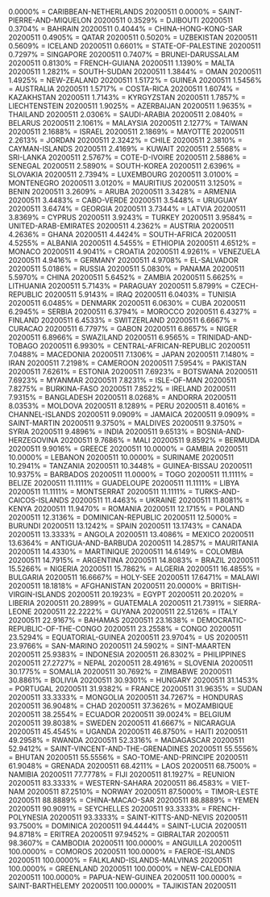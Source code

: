 0.0000% = CARIBBEAN-NETHERLANDS 20200511 
0.0000% = SAINT-PIERRE-AND-MIQUELON 20200511 
0.3529% = DJIBOUTI 20200511 
0.3704% = BAHRAIN 20200511 
0.4044% = CHINA-HONG-KONG-SAR 20200511 
0.4905% = QATAR 20200511 
0.5020% = UZBEKISTAN 20200511 
0.5609% = ICELAND 20200511 
0.6601% = STATE-OF-PALESTINE 20200511 
0.7297% = SINGAPORE 20200511 
0.7407% = BRUNEI-DARUSSALAM 20200511 
0.8130% = FRENCH-GUIANA 20200511 
1.1390% = MALTA 20200511 
1.2821% = SOUTH-SUDAN 20200511 
1.3844% = OMAN 20200511 
1.4925% = NEW-ZEALAND 20200511 
1.5172% = GUINEA 20200511 
1.5456% = AUSTRALIA 20200511 
1.5717% = COSTA-RICA 20200511 
1.6074% = KAZAKHSTAN 20200511 
1.7143% = KYRGYZSTAN 20200511 
1.7857% = LIECHTENSTEIN 20200511 
1.9025% = AZERBAIJAN 20200511 
1.9635% = THAILAND 20200511 
2.0306% = SAUDI-ARABIA 20200511 
2.0840% = BELARUS 20200511 
2.1061% = MALAYSIA 20200511 
2.1277% = TAIWAN 20200511 
2.1688% = ISRAEL 20200511 
2.1869% = MAYOTTE 20200511 
2.2613% = JORDAN 20200511 
2.3242% = CHILE 20200511 
2.3810% = CAYMAN-ISLANDS 20200511 
2.4169% = KUWAIT 20200511 
2.5568% = SRI-LANKA 20200511 
2.5767% = COTE-D-IVOIRE 20200511 
2.5886% = SENEGAL 20200511 
2.5890% = SOUTH-KOREA 20200511 
2.6396% = SLOVAKIA 20200511 
2.7394% = LUXEMBOURG 20200511 
3.0100% = MONTENEGRO 20200511 
3.0120% = MAURITIUS 20200511 
3.1250% = BENIN 20200511 
3.2609% = ARUBA 20200511 
3.3428% = ARMENIA 20200511 
3.4483% = CABO-VERDE 20200511 
3.5448% = URUGUAY 20200511 
3.6474% = GEORGIA 20200511 
3.7344% = LATVIA 20200511 
3.8369% = CYPRUS 20200511 
3.9243% = TURKEY 20200511 
3.9584% = UNITED-ARAB-EMIRATES 20200511 
4.2362% = AUSTRIA 20200511 
4.2636% = GHANA 20200511 
4.4424% = SOUTH-AFRICA 20200511 
4.5255% = ALBANIA 20200511 
4.5455% = ETHIOPIA 20200511 
4.6512% = MONACO 20200511 
4.9041% = CROATIA 20200511 
4.9261% = VENEZUELA 20200511 
4.9416% = GERMANY 20200511 
4.9708% = EL-SALVADOR 20200511 
5.0186% = RUSSIA 20200511 
5.0830% = PANAMA 20200511 
5.5970% = CHINA 20200511 
5.6452% = ZAMBIA 20200511 
5.6625% = LITHUANIA 20200511 
5.7143% = PARAGUAY 20200511 
5.8799% = CZECH-REPUBLIC 20200511 
5.9143% = IRAQ 20200511 
6.0403% = TUNISIA 20200511 
6.0485% = DENMARK 20200511 
6.0630% = CUBA 20200511 
6.2945% = SERBIA 20200511 
6.3794% = MOROCCO 20200511 
6.4327% = FINLAND 20200511 
6.4533% = SWITZERLAND 20200511 
6.6667% = CURACAO 20200511 
6.7797% = GABON 20200511 
6.8657% = NIGER 20200511 
6.8966% = SWAZILAND 20200511 
6.9565% = TRINIDAD-AND-TOBAGO 20200511 
6.9930% = CENTRAL-AFRICAN-REPUBLIC 20200511 
7.0488% = MACEDONIA 20200511 
7.1306% = JAPAN 20200511 
7.1480% = IRAN 20200511 
7.2198% = CAMEROON 20200511 
7.5954% = PAKISTAN 20200511 
7.6261% = ESTONIA 20200511 
7.6923% = BOTSWANA 20200511 
7.6923% = MYANMAR 20200511 
7.8231% = ISLE-OF-MAN 20200511 
7.8275% = BURKINA-FASO 20200511 
7.8522% = IRELAND 20200511 
7.9315% = BANGLADESH 20200511 
8.0268% = ANDORRA 20200511 
8.0353% = MOLDOVA 20200511 
8.1289% = PERU 20200511 
8.4016% = CHANNEL-ISLANDS 20200511 
9.0909% = JAMAICA 20200511 
9.0909% = SAINT-MARTIN 20200511 
9.3750% = MALDIVES 20200511 
9.3750% = SYRIA 20200511 
9.4896% = INDIA 20200511 
9.6513% = BOSNIA-AND-HERZEGOVINA 20200511 
9.7686% = MALI 20200511 
9.8592% = BERMUDA 20200511 
9.9016% = GREECE 20200511 
10.0000% = GAMBIA 20200511 
10.0000% = LEBANON 20200511 
10.0000% = SURINAME 20200511 
10.2941% = TANZANIA 20200511 
10.3448% = GUINEA-BISSAU 20200511 
10.9375% = BARBADOS 20200511 
11.0000% = TOGO 20200511 
11.1111% = BELIZE 20200511 
11.1111% = GUADELOUPE 20200511 
11.1111% = LIBYA 20200511 
11.1111% = MONTSERRAT 20200511 
11.1111% = TURKS-AND-CAICOS-ISLANDS 20200511 
11.4463% = UKRAINE 20200511 
11.8081% = KENYA 20200511 
11.9470% = ROMANIA 20200511 
12.1715% = POLAND 20200511 
12.3136% = DOMINICAN-REPUBLIC 20200511 
12.5000% = BURUNDI 20200511 
13.1242% = SPAIN 20200511 
13.1743% = CANADA 20200511 
13.3333% = ANGOLA 20200511 
13.4086% = MEXICO 20200511 
13.6364% = ANTIGUA-AND-BARBUDA 20200511 
14.2857% = MAURITANIA 20200511 
14.4330% = MARTINIQUE 20200511 
14.6149% = COLOMBIA 20200511 
14.7915% = ARGENTINA 20200511 
14.8083% = BRAZIL 20200511 
15.5266% = NIGERIA 20200511 
15.7862% = ALGERIA 20200511 
16.4855% = BULGARIA 20200511 
16.6667% = HOLY-SEE 20200511 
17.6471% = MALAWI 20200511 
18.1818% = AFGHANISTAN 20200511 
20.0000% = BRITISH-VIRGIN-ISLANDS 20200511 
20.1923% = EGYPT 20200511 
20.2020% = LIBERIA 20200511 
20.2899% = GUATEMALA 20200511 
21.7391% = SIERRA-LEONE 20200511 
22.2222% = GUYANA 20200511 
22.5126% = ITALY 20200511 
22.9167% = BAHAMAS 20200511 
23.1638% = DEMOCRATIC-REPUBLIC-OF-THE-CONGO 20200511 
23.2558% = CONGO 20200511 
23.5294% = EQUATORIAL-GUINEA 20200511 
23.9704% = US 20200511 
23.9766% = SAN-MARINO 20200511 
24.5902% = SINT-MAARTEN 20200511 
25.9383% = INDONESIA 20200511 
26.8302% = PHILIPPINES 20200511 
27.2727% = NEPAL 20200511 
28.4916% = SLOVENIA 20200511 
30.1775% = SOMALIA 20200511 
30.7692% = ZIMBABWE 20200511 
30.8861% = BOLIVIA 20200511 
30.9301% = HUNGARY 20200511 
31.1453% = PORTUGAL 20200511 
31.9382% = FRANCE 20200511 
31.9635% = SUDAN 20200511 
33.3333% = MONGOLIA 20200511 
34.7267% = HONDURAS 20200511 
36.9048% = CHAD 20200511 
37.3626% = MOZAMBIQUE 20200511 
38.2554% = ECUADOR 20200511 
39.0024% = BELGIUM 20200511 
39.8038% = SWEDEN 20200511 
41.6667% = NICARAGUA 20200511 
45.4545% = UGANDA 20200511 
46.8750% = HAITI 20200511 
49.2958% = RWANDA 20200511 
52.3316% = MADAGASCAR 20200511 
52.9412% = SAINT-VINCENT-AND-THE-GRENADINES 20200511 
55.5556% = BHUTAN 20200511 
55.5556% = SAO-TOME-AND-PRINCIPE 20200511 
61.9048% = GRENADA 20200511 
68.4211% = LAOS 20200511 
68.7500% = NAMIBIA 20200511 
77.7778% = FIJI 20200511 
81.1927% = REUNION 20200511 
83.3333% = WESTERN-SAHARA 20200511 
86.4583% = VIET-NAM 20200511 
87.2510% = NORWAY 20200511 
87.5000% = TIMOR-LESTE 20200511 
88.8889% = CHINA-MACAO-SAR 20200511 
88.8889% = YEMEN 20200511 
90.9091% = SEYCHELLES 20200511 
93.3333% = FRENCH-POLYNESIA 20200511 
93.3333% = SAINT-KITTS-AND-NEVIS 20200511 
93.7500% = DOMINICA 20200511 
94.4444% = SAINT-LUCIA 20200511 
94.8718% = ERITREA 20200511 
97.9452% = GIBRALTAR 20200511 
98.3607% = CAMBODIA 20200511 
100.0000% = ANGUILLA 20200511 
100.0000% = COMOROS 20200511 
100.0000% = FAEROE-ISLANDS 20200511 
100.0000% = FALKLAND-ISLANDS-MALVINAS 20200511 
100.0000% = GREENLAND 20200511 
100.0000% = NEW-CALEDONIA 20200511 
100.0000% = PAPUA-NEW-GUINEA 20200511 
100.0000% = SAINT-BARTHELEMY 20200511 
100.0000% = TAJIKISTAN 20200511 
